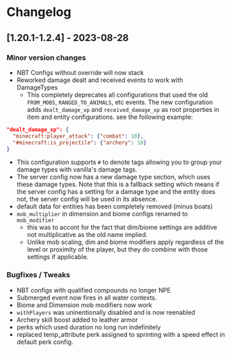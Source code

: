 # Changelog

## [1.20.1-1.2.4] - 2023-08-28
### Minor version changes
- NBT Configs without override will now stack
- Reworked damage dealt and received events to work with DamageTypes
  - This completely deprecates all configurations that used the old `FROM_MOBS`, `RANGED_TO_ANIMALS`, etc events.  The new configuration adds `dealt_damage_xp` and `received_damage_xp` as root properties in item and entity configurations.  see the following example:
```json
"dealt_damage_xp": {
  "minecraft:player_attack": {"combat": 10},
  "#minecraft:is_projectile": {"archery": 10}
}
```
  - This configuration supports `#` to denote tags allowing you to group your damage types with vanilla's damage tags.
  - The server config now has a new damage type section, which uses these damage types.  Note that this is a fallback setting which means if the server config has a setting for a damage type and the entity does not, the server config will be used in its absence.
- default data for entities has been completely removed (minus boats)
- `mob_multiplier` in dimension and biome configs renamed to `mob_modifier`
  - this was to accont for the fact that dim/biome settings are additive not multiplicative as the old name implied.  
  - Unlike mob scaling, dim and biome modifiers apply regardless of the level or proximity of the player, but they do combine with those settings if applicable.
### Bugfixes / Tweaks
- NBT configs with qualified compounds no longer NPE
- Submerged event now fires in all water contexts.  
- Biome and Dimension mob modifiers now work 
- `withPlayers` was uninentionally disabled and is now reenabled
- Archery skill boost added to leather armor
- perks which used duration no long run indefinitely
- replaced temp_attribute perk assigned to sprinting with a speed effect in default perk config.
